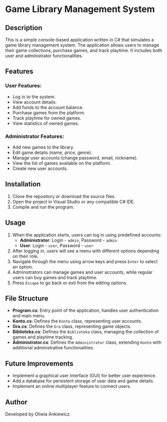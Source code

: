 # Game Library Management System

## Description
This is a simple console-based application written in C# that simulates a game library management system. The application allows users to manage their game collections, purchase games, and track playtime. It includes both user and administrator functionalities.

## Features
### User Features:
- Log in to the system.
- View account details.
- Add funds to the account balance.
- Purchase games from the platform.
- Track playtime for owned games.
- View statistics of owned games.

### Administrator Features:
- Add new games to the library.
- Edit game details (name, price, genre).
- Manage user accounts (change password, email, nickname).
- View the list of games available on the platform.
- Create new user accounts.

## Installation
1. Clone the repository or download the source files.
2. Open the project in Visual Studio or any compatible C# IDE.
3. Compile and run the program.

## Usage
1. When the application starts, users can log in using predefined accounts:
   - **Administrator**: Login - `admin`, Password - `admin`
   - **User**: Login - `user`, Password - `user`
2. After logging in, users will see a menu with different options depending on their role.
3. Navigate through the menu using arrow keys and press `Enter` to select an option.
4. Administrators can manage games and user accounts, while regular users can buy games and track playtime.
5. Press `Escape` to go back or exit from the editing options.

## File Structure
- **Program.cs**: Entry point of the application, handles user authentication and main menu.
- **Konto.cs**: Defines the `Konto` class, representing user accounts.
- **Gra.cs**: Defines the `Gra` class, representing game objects.
- **Biblioteka.cs**: Defines the `Biblioteka` class, managing the collection of games and playtime tracking.
- **Administrator.cs**: Defines the `Administrator` class, extending `Konto` with additional administrative functionalities.

## Future Improvements
- Implement a graphical user interface (GUI) for better user experience.
- Add a database for persistent storage of user data and game details.
- Implement an online multiplayer feature to connect users.

## Author
Developed by Oliwia Ankiewicz.

